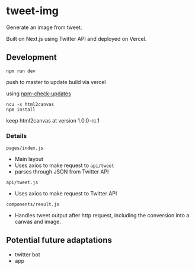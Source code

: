 # tweet-img

Generate an image from tweet.

Built on Next.js using Twitter API and deployed on Vercel.

## Development
```
npm run dev
```
push to master to update build via vercel

using [npm-check-updates](https://www.npmjs.com/package/npm-check-updates)
```
ncu -x html2canvas
npm install
```
keep html2canvas at version 1.0.0-rc.1

### Details
`pages/index.js`
- Main layout
- Uses axios to make request to `api/tweet`
- parses through JSON from Twitter API

`api/tweet.js`
- Uses axios to make request to Twitter API

`components/result.js`
- Handles tweet output after http request, including the conversion into a canvas and image.

## Potential future adaptations
- twitter bot
- app
